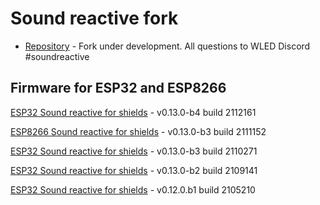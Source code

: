 # Sound reactive fork

- [Repository](https://github.com/atuline/WLED) - Fork under development. All questions to WLED Discord #soundreactive

## Firmware for ESP32 and ESP8266

[ESP32 Sound reactive for shields](https://github.com/srg74/WLED-wemos-shield/tree/master/resources/Firmware/Sound_reactive/v0.13.0-b4) - v0.13.0-b4 build 2112161

[ESP8266 Sound reactive for shields](https://github.com/srg74/WLED-wemos-shield/tree/master/resources/Firmware/Sound_reactive/v0.13.0-b3) - v0.13.0-b3 build 2111152

[ESP32 Sound reactive for shields](https://github.com/srg74/WLED-wemos-shield/tree/master/resources/Firmware/Sound_reactive/v0.13.0-b3) - v0.13.0-b3 build 2110271

[ESP32 Sound reactive for shields](https://github.com/srg74/WLED-wemos-shield/tree/master/resources/Firmware/Sound_reactive/v0.13.0-b2) - v0.13.0-b2 build 2109141

[ESP32 Sound reactive for shields](htts://github.com/srg74/WLED-wemos-shield/tree/master/resources/Firmware/Sound_reactive/mini_shield) - v0.12.0.b1 build 2105210